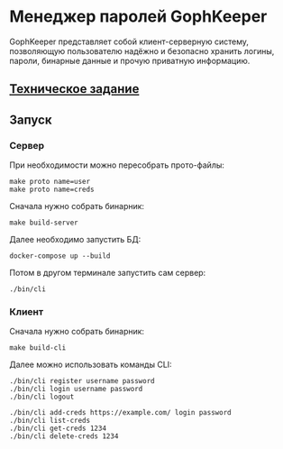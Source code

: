 # Менеджер паролей GophKeeper

GophKeeper представляет собой клиент-серверную систему, позволяющую пользователю надёжно и безопасно хранить логины, пароли, бинарные данные и прочую приватную информацию.

## [Техническое задание](technical_task.md)

## Запуск

### Сервер

При необходимости можно пересобрать прото-файлы:

```shell
make proto name=user
make proto name=creds
```

Сначала нужно собрать бинарник:
```shell
make build-server
```

Далее необходимо запустить БД:
```shell
docker-compose up --build
```

Потом в другом терминале запустить сам сервер:
```shell
./bin/cli
```

### Клиент

Сначала нужно собрать бинарник:
```shell
make build-cli
```

Далее можно использовать команды CLI:
```shell
./bin/cli register username password
./bin/cli login username password
./bin/cli logout

./bin/cli add-creds https://example.com/ login password
./bin/cli list-creds
./bin/cli get-creds 1234
./bin/cli delete-creds 1234
```
